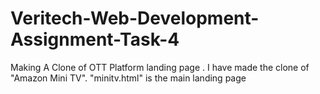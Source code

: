 # Veritech-Web-Development-Assignment-Task-4
Making A Clone of OTT Platform landing page . I have made the clone of "Amazon Mini TV".  "minitv.html" is the main landing page
